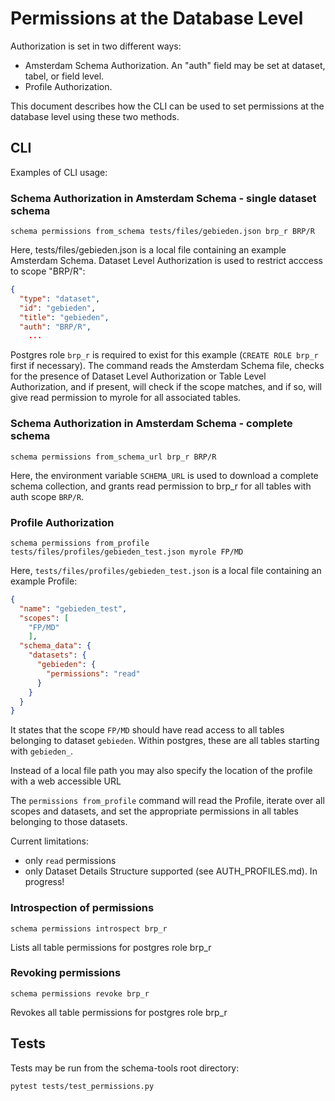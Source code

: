 # Permissions at the Database Level

Authorization is set in two different ways:
- Amsterdam Schema Authorization.  An "auth" field may be set at dataset, tabel, or field level.
- Profile Authorization.

This document describes how the CLI can be used to set permissions at the database level using these two methods.



## CLI

Examples of CLI usage:

### Schema Authorization in Amsterdam Schema - single dataset schema

```
schema permissions from_schema tests/files/gebieden.json brp_r BRP/R
```
Here, tests/files/gebieden.json is a local file containing an example Amsterdam Schema. 
Dataset Level Authorization is used to restrict acccess to scope "BRP/R": 
```json
{
  "type": "dataset",
  "id": "gebieden",
  "title": "gebieden",
  "auth": "BRP/R",
    ...
```
Postgres role `brp_r` is required to exist for this example (`CREATE ROLE brp_r` first if necessary). 
The command reads the Amsterdam Schema file, checks for the presence
of Dataset Level Authorization or Table Level Authorization, and if present, will check if the scope matches, and if so, 
will give read permission to myrole for all associated tables.

### Schema Authorization in Amsterdam Schema - complete schema

```
schema permissions from_schema_url brp_r BRP/R
```
Here, the environment variable `SCHEMA_URL` is used to download a complete schema collection, 
and grants read permission to brp_r for all tables with auth scope `BRP/R`.

### Profile Authorization
```
schema permissions from_profile tests/files/profiles/gebieden_test.json myrole FP/MD
```

Here, `tests/files/profiles/gebieden_test.json` is a local file containing an example Profile:
```json
{
  "name": "gebieden_test",
  "scopes": [
    "FP/MD"
    ],
  "schema_data": {
    "datasets": {
      "gebieden": {
        "permissions": "read"
      }
    }
  }
}
```
It states that the scope `FP/MD` should have read access to all tables belonging to dataset `gebieden`.
Within postgres, these are all tables starting with `gebieden_`.

Instead of a local file path you may also specify the location of the profile with a web accessible URL

The `permissions from_profile` command will read the Profile, iterate over all scopes and datasets, 
and set the appropriate permissions in all tables belonging to those datasets.

Current limitations:
- only `read` permissions
- only Dataset Details Structure supported (see AUTH_PROFILES.md). In progress!

### Introspection of permissions

```shell script
schema permissions introspect brp_r
```
Lists all table permissions for postgres role brp_r

### Revoking permissions
```
schema permissions revoke brp_r
```
Revokes all table permissions for postgres role brp_r

## Tests

Tests may be run from the schema-tools root directory:
```shell
pytest tests/test_permissions.py
```










